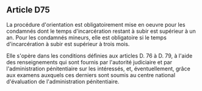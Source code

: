 Article D75
----
La procédure d'orientation est obligatoirement mise en oeuvre pour les condamnés
dont le temps d'incarcération restant à subir est supérieur à un an. Pour les
condamnés mineurs, elle est obligatoire si le temps d'incarcération à subir est
supérieur à trois mois.

Elle s'opère dans les conditions définies aux articles D. 76 à D. 79, à l'aide
des renseignements qui sont fournis par l'autorité judiciaire et par
l'administration pénitentiaire sur les intéressés, et, éventuellement, grâce aux
examens auxquels ces derniers sont soumis au centre national d'évaluation de
l'administration pénitentiaire.
